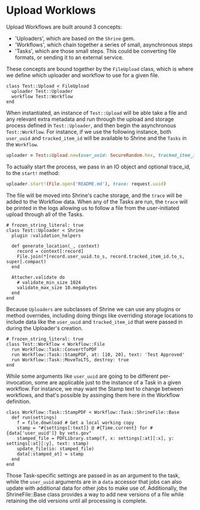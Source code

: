 # Upload Worklows

Upload Workflows are built around 3 concepts:

 * 'Uploaders', which are based on the `Shrine` gem.
 * 'Workflows', which chain together a series of small, asynchronous steps
 * 'Tasks', which are those small steps. This could be converting file formats, or sending it to an external service.

These concepts are bound together by the `FileUpload` class, which is where we define which uploader and workflow to use for a given file.

```
class Test::Upload < FileUpload
  uploader Test::Uploader
  workflow Test::Workflow
end
```

When instantiated, an instance of `Test::Upload` will be able take a file and any relevant extra metadata and run through the upload and storage process defined in `Test::Uploader`, and then begin the asynchronous `Test::Workflow`. For instance, if we use the following instance, both `user_uuid` and `tracked_item_id` will be available to Shrine and the `Tasks` in the `Workflow`.

```ruby
uploader = Test::Upload.new(user_uuid: SecureRandom.hex, tracked_item_id: rand(100))
```

To actually start the process, we pass in an IO object and optional trace_id, to the `start!` method:

```ruby
uploader.start!(File.open('README.md'), trace: request.uuid)
```

The file will be moved into Shrine's cache storage, and the `trace` will be added to the Workflow data. When any of the Tasks are run, the `trace` will be printed in the logs allowing us to follow a file from the user-initiated upload through all of the Tasks.


```
# frozen_string_literal: true
class Test::Uploader < Shrine
  plugin :validation_helpers

  def generate_location(_, context)
    record = context[:record]
    File.join(*[record.user_uuid.to_s, record.tracked_item_id.to_s, super].compact)
  end

  Attacher.validate do
    # validate_min_size 1024
    validate_max_size 10.megabytes
  end
end
```

Because `Uploaders` are subclasses of Shrine we can use any plugins or method overrides, including doing things like overriding storage locations to include data like the `user_uuid` and `tracked_item_id` that were passed in during the Uploader's creation.

```
# frozen_string_literal: true
class Test::Workflow < Workflow::File
  run Workflow::Task::ConvertToPDF
  run Workflow::Task::StampPDF, at: [10, 20], text: 'Test Approved'
  run Workflow::Task::MoveToLTS, destroy: true
end
```

While some arguments like `user_uuid` are going to be different per-invocation, some are applicable just to the instance of a Task in a given workflow. For instance, we may want the Stamp text to change between workflows, and that's possible by assinging them here in the Workflow definition.

```
class Workflow::Task::StampPDF < Workflow::Task::ShrineFile::Base
  def run(settings)
    f = file.download # Get a local working copy
    stamp = "#{settings[:text]} @ #{Time.current} for #{data['user_uuid']} by vets.gov"
    stamped_file = PDFLibrary.stamp(f, x: settings[:at][:x], y: settings[:at][:y], text: stamp)
    update_file(io: stamped_file)
    data[:stamped_at] = stamp
  end
end
```

Those Task-specific settings are passed in as an argument to the task, while the `user_uuid` arguments are in a `data` accessor that jobs can also update with additional data for other jobs to make use of. Additionally, the ShrineFile::Base class provides a way to add new versions of a file while retaining the old versions until all processing is complete.


